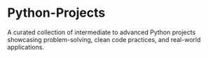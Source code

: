 # Python-Projects
A curated collection of intermediate to advanced Python projects showcasing problem-solving, clean code practices, and real-world applications.
